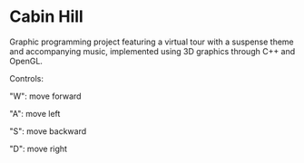 # Cabin Hill

Graphic programming project featuring a virtual tour with a suspense theme and accompanying music, implemented using 3D graphics through C++ and OpenGL.

Controls:

"W": move forward

"A": move left

"S": move backward

"D": move right
